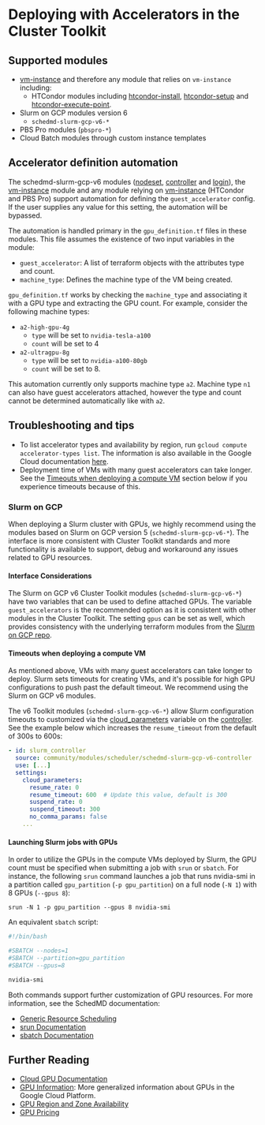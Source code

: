 # Deploying with Accelerators in the Cluster Toolkit

## Supported modules

* [vm-instance] and therefore any module that relies on `vm-instance` including:
  * HTCondor modules including [htcondor-install], [htcondor-setup] and
    [htcondor-execute-point].
* Slurm on GCP modules version 6
  * `schedmd-slurm-gcp-v6-*`
* PBS Pro modules (`pbspro-*`)
* Cloud Batch modules through custom instance templates

## Accelerator definition automation

The schedmd-slurm-gcp-v6 modules ([nodeset], [controller] and [login]),
the [vm-instance] module and any module relying on [vm-instance] (HTCondor and
PBS Pro) support
automation for defining the `guest_accelerator` config. If the user supplies any
value for this setting, the automation will be bypassed.

The automation is handled primary in the `gpu_definition.tf` files in these
modules. This file assumes the existence of two input variables in the module:

* `guest_accelerator`: A list of terraform objects with the attributes type and
  count.
* `machine_type`: Defines the machine type of the VM being created.

`gpu_definition.tf` works by checking the `machine_type` and associating it with
a GPU type and extracting the GPU count. For example, consider the following
machine types:
* `a2-high-gpu-4g`
  * `type` will be set to `nvidia-tesla-a100`
  * `count` will be set to 4
* `a2-ultragpu-8g`
  * `type` will be set to `nvidia-a100-80gb`
  * `count` will be set to 8.

This automation currently only supports machine type `a2`. Machine type `n1` can
also have guest accelerators attached, however the type and count
cannot be determined automatically like with `a2`.

[vm-instance]: https://github.com/GoogleCloudPlatform/hpc-toolkit/tree/main/modules/compute/vm-instance
[nodeset]: https://github.com/GoogleCloudPlatform/hpc-toolkit/tree/main/community/modules/compute/schedmd-slurm-gcp-v6-nodeset
[controller]: https://github.com/GoogleCloudPlatform/hpc-toolkit/tree/main/community/modules/scheduler/schedmd-slurm-gcp-v6-controller
[login]: https://github.com/GoogleCloudPlatform/hpc-toolkit/tree/main/community/modules/scheduler/schedmd-slurm-gcp-v6-login
[htcondor-install]: https://github.com/GoogleCloudPlatform/hpc-toolkit/tree/main/community/modules/scripts/htcondor-install
[htcondor-setup]: https://github.com/GoogleCloudPlatform/hpc-toolkit/tree/main/community/modules/scheduler/htcondor-setup
[htcondor-execute-point]: https://github.com/GoogleCloudPlatform/hpc-toolkit/tree/main/community/modules/compute/htcondor-execute-point

## Troubleshooting and tips

* To list accelerator types and availability by region, run
  `gcloud compute accelerator-types list`. The information is also available in
  the Google Cloud documentation [here](https://cloud.google.com/compute/docs/gpus/gpu-regions-zones).
* Deployment time of VMs with many guest accelerators can take longer. See the
  [Timeouts when deploying a compute VM](#timeouts-when-deploying-a-compute-vm)
  section below if you experience timeouts because of this.

### Slurm on GCP

When deploying a Slurm cluster with GPUs, we highly recommend using the
modules based on Slurm on GCP version 5 (`schedmd-slurm-gcp-v6-*`). The
interface is more consistent with Cluster Toolkit standards and more functionality
is available to support, debug and workaround any issues related to GPU
resources.

#### Interface Considerations

The Slurm on GCP v6 Cluster Toolkit modules (`schedmd-slurm-gcp-v6-*`) have two
variables that can be used to define attached GPUs. The variable
`guest_accelerators` is the recommended option as it is consistent with other
modules in the Cluster Toolkit. The setting `gpus` can be set as well, which
provides consistency with the underlying terraform modules from the
[Slurm on GCP repo][slurm-gcp].

#### Timeouts when deploying a compute VM

As mentioned above, VMs with many guest accelerators can take longer to deploy.
Slurm sets timeouts for creating VMs, and it's possible for high GPU
configurations to push past the default timeout. We recommend using the Slurm on
GCP v6 modules.

The v6 Toolkit modules (`schedmd-slurm-gcp-v6-*`) allow Slurm configuration
timeouts to customized via the [cloud_parameters] variable on the [controller].
See the example below which increases the `resume_timeout` from the default of
300s to 600s:

```yaml
- id: slurm_controller
  source: community/modules/scheduler/schedmd-slurm-gcp-v6-controller
  use: [...]
  settings:
    cloud_parameters:
      resume_rate: 0
      resume_timeout: 600  # Update this value, default is 300
      suspend_rate: 0
      suspend_timeout: 300
      no_comma_params: false
    ...
```

#### Launching Slurm jobs with GPUs

In order to utilize the GPUs in the compute VMs deployed by Slurm, the GPU
count must be specified when submitting a job with `srun` or `sbatch`. For
instance, the following `srun` command launches a job that runs nvidia-smi in a
partition called `gpu_partition` (`-p gpu_partition`) on a full node (`-N 1`)
with 8 GPUs (`--gpus 8`):

```shell
srun -N 1 -p gpu_partition --gpus 8 nvidia-smi
```

An equivalent `sbatch` script:

```bash
#!/bin/bash

#SBATCH --nodes=1
#SBATCH --partition=gpu_partition
#SBATCH --gpus=8

nvidia-smi
```

Both commands support further customization of GPU resources. For more
information, see the SchedMD documentation:
* [Generic Resource Scheduling](https://slurm.schedmd.com/gres.html#Running_Jobs)
* [srun Documentation](https://slurm.schedmd.com/srun.html)
* [sbatch Documentation](https://slurm.schedmd.com/sbatch.html)

[slurm-gcp]: https://github.com/GoogleCloudPlatform/slurm-gcp
[cloud_parameters]: https://github.com/GoogleCloudPlatform/hpc-toolkit/tree/main/community/modules/scheduler/schedmd-slurm-gcp-v6-controller#input_cloud_parameters

## Further Reading

* [Cloud GPU Documentation](https://cloud.google.com/compute/docs/gpus/)
* [GPU Information](https://cloud.google.com/compute/docs/gpus/about-gpus): More
  generalized information about GPUs in the Google Cloud Platform.
* [GPU Region and Zone Availability](https://cloud.google.com/compute/docs/gpus/gpu-regions-zones)
* [GPU Pricing](https://cloud.google.com/compute/gpus-pricing)
